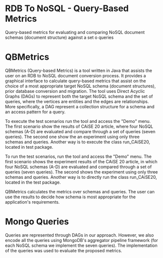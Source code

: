 # RDB To NoSQL - Query-Based Metrics
Query-based metrics for evaluating and comparing NoSQL document schemas (document structure) against a set o queries

# QBMetrics

QBMetrics (Query-based Metrics) is a tool written in Java that assists the user on an RDB to NoSQL document conversion process. It provides a graphical interface to calculate query-based metrics that assist on the choice of a most appropriate target NoSQL
schema (document structures), prior database conversion and migration. The tool uses Direct Acyclic Graphs (DAGs) to represent both the target NoSQL schema and the set of queries, where the vertices are entities and the edges are relationships. More specifically, a DAG represent a collection structure for a schema and an access pattern for a query.

To execute the test scenarios run the tool and access the "Demo" menu. The first scenario show the results of CAiSE 20 article, where four NoSQL schemas (A-D) are evaluated and compare through a set of queries (seven queries). The second one show the an experiment using only three schemas and queries. Another way is to execute the class run_CAiSE20, located in test package.

To run the test scenarios, run the tool and access the "Demo" menu. The first scenario shows the experiment results of the CAiSE 20 article, in which four NoSQL schemas (A-D) are evaluated and compared through a set of queries (seven queries). The second shows the experiment using only three schemas and queries. Another way is to directly run the class run_CAiSE20, located in the test package.

QBMetrics calculates the metrics over schemas and queries. The user can use the results to decide how schema is most appropriate for the application's requirements.

# Mongo Queries

Queries are represented through DAGs in our approach. However, we also encode all the queries using MongoDB's aggregator pipeline framework (for each NoSQL schema we implement the seven queries). The implementation of the queries was used to evaluate the proposed metrics.

